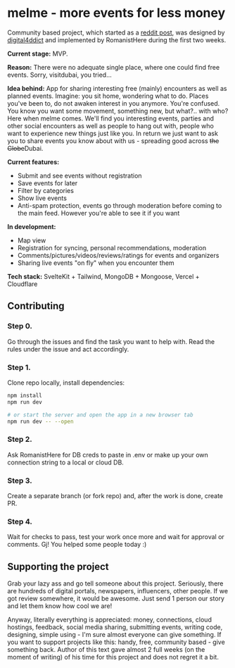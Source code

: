 # melme - more events for less money

Community based project, which started as a [reddit post](https://www.reddit.com/r/dubai/comments/z68pza/i_want_to_make_a_free_events_in_dubai_appsite_but/), was designed by [digital4ddict](https://www.reddit.com/user/digital4ddict) and implemented by RomanistHere during the first two weeks.

**Current stage:** MVP.

**Reason:** There were no adequate single place, where one could find free events. Sorry, visitdubai, you tried...

**Idea behind:** App for sharing interesting free (mainly) encounters as well as planned events. Imagine: you sit home, wondering what to do. Places you've been to, do not awaken interest in you anymore. You're confused. You know you want some movement, something new, but what?.. with who? Here when melme comes. We'll find you interesting events, parties and other social encounters as well as people to hang out with, people who want to experience new things just like you. In return we just want to ask you to share events you know about with us - spreading good across ~~the Globe~~Dubai.

**Current features:**

- Submit and see events without registration
- Save events for later
- Filter by categories
- Show live events
- Anti-spam protection, events go through moderation before coming to the main feed. However you're able to see it if you want

**In development:**

- Map view
- Registration for syncing, personal recommendations, moderation
- Comments/pictures/videos/reviews/ratings for events and organizers
- Sharing live events "on fly" when you encounter them

**Tech stack:** SvelteKit + Tailwind, MongoDB + Mongoose, Vercel + Cloudflare

## Contributing

### Step 0.

Go through the issues and find the task you want to help with. Read the rules under the issue and act accordingly.

### Step 1.

Clone repo locally, install dependencies:

```bash
npm install
npm run dev

# or start the server and open the app in a new browser tab
npm run dev -- --open
```

### Step 2.

Ask RomanistHere for DB creds to paste in .env or make up your own connection string to a local or cloud DB.

### Step 3.

Create a separate branch (or fork repo) and, after the work is done, create PR.

### Step 4.

Wait for checks to pass, test your work once more and wait for approval or comments. Gj! You helped some people today :)

## Supporting the project

Grab your lazy ass and go tell someone about this project. Seriously, there are hundreds of digital portals, newspapers, influencers, other people. If we got review somewhere, it would be awesome. Just send 1 person our story and let them know how cool we are!

Anyway, literally everything is appreciated: money, connections, cloud hostings, feedback, social media sharing, submitting events, writing code, designing, simple using - I'm sure almost everyone can give something. If you want to support projects like this: handy, free, community based - give something back. Author of this text gave almost 2 full weeks (on the moment of writing) of his time for this project and does not regret it a bit.
